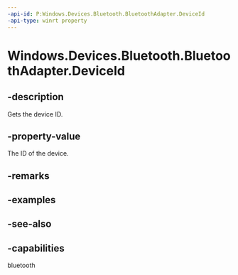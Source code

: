 ```yaml
---
-api-id: P:Windows.Devices.Bluetooth.BluetoothAdapter.DeviceId
-api-type: winrt property
---
```


<!-- Property syntax.
public string DeviceId { get; }
-->

# Windows.Devices.Bluetooth.BluetoothAdapter.DeviceId

## -description
Gets the device ID.

## -property-value
The ID of the device.

## -remarks

## -examples

## -see-also


## -capabilities
bluetooth
